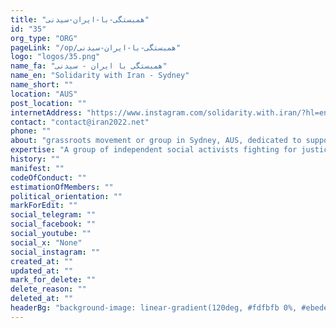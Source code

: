 ```yaml
---
title: "همبستگی-با-ایران-سیدنی"
id: "35"
org_type: "ORG"
pageLink: "/op/همبستگی-با-ایران-سیدنی"
logo: "logos/35.png"
name_fa: "همبستگی با ایران - سیدنی"
name_en: "Solidarity with Iran - Sydney"
name_short: ""
location: "AUS"
post_location: ""
internetAddress: "https://www.instagram.com/solidarity.with.iran/?hl=en"
contact: "contact@iran2022.net"
phone: ""
about: "grassroots movement or group in Sydney, AUS, dedicated to supporting the ongoing protests and human rights struggles in Iran."
expertise: "A group of independent social activists fighting for justice and human rights in Iran"
history: ""
manifest: ""
codeOfConduct: ""
estimationOfMembers: ""
political_orientation: ""
markForEdit: ""
social_telegram: ""
social_facebook: ""
social_youtube: ""
social_x: "None"
social_instagram: ""
created_at: ""
updated_at: ""
mark_for_delete: ""
delete_reason: ""
deleted_at: ""
headerBg: "background-image: linear-gradient(120deg, #fdfbfb 0%, #ebedee 100%);"
---
```

